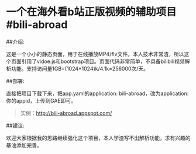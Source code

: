 一个在海外看b站正版视频的辅助项目
#bili-abroad
=============================

##介绍:

这是一个小小的静态页面，用于在线播放MP4/flv文件。本人技术非常渣，所以这个页面引用了vidoe.js和bootstrap项目。页面代码非常简单，不具备bilibili视频解析功能。支持访问量1GB=(1024*1024)k/4.1k=256000次/天。



##部署:

直接把项目下载下来，把app.yaml的application: bili-abroad，改为application:你的appid，上传到GAE即可。
> 实例：http://bili-abroad.appspot.com/



##建议:

欢迎大家根据我的思路继续强化这个项目，本人学渣写不出解析功能，求有兴趣的基油添加完善。
